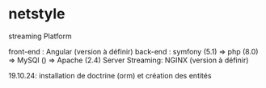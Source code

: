 # netstyle
streaming Platform

front-end : Angular (version à définir)
back-end : symfony (5.1)
=> php (8.0)
=> MySQl ()
=> Apache (2.4)
Server Streaming: NGINX (version à définir)

19.10.24: installation de doctrine (orm) et création des entités